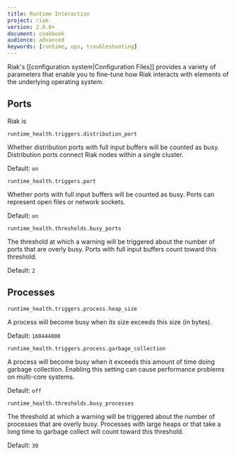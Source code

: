 ```yaml
---
title: Runtime Interaction
project: riak
version: 2.0.0+
document: cookbook
audience: advanced
keywords: [runtime, ops, troubleshooting]
---
```


Riak's [[configuration system|Configuration Files]] provides a variety
of parameters that enable you to fine-tune how Riak interacts with
elements of the underlying operating system.

## Ports

Riak is 

`runtime_health.triggers.distribution_port`

Whether distribution ports with full input buffers will be counted as
busy. Distribution ports connect Riak nodes within a single cluster.

Default: `on`

`runtime_health.triggers.port`

Whether ports with full input buffers will be counted as busy. Ports can
represent open files or network sockets.

Default: `on`

`runtime_health.thresholds.busy_ports`

The threshold at which a warning will be triggered about the number of
ports that are overly busy. Ports with full input buffers count toward
this threshold.

Default: `2`

## Processes

`runtime_health.triggers.process.heap_size`

A process will become busy when its size exceeds this size (in bytes).

Default: `160444000`

`runtime_health.triggers.process.garbage_collection`

A process will become busy when it exceeds this amount of time doing
garbage collection. Enabling this setting can cause performance
problems on multi-core systems.

Default: `off`

`runtime_health.thresholds.busy_processes`

The threshold at which a warning will be triggered about the number of
processes that are overly busy. Processes with large heaps or that take
a long time to garbage collect will count toward this threshold.

Default: `30`
